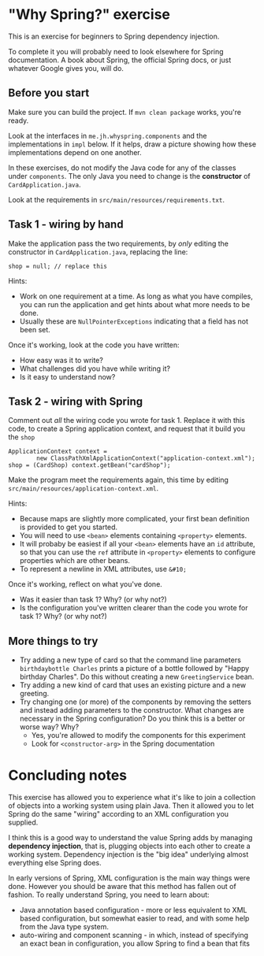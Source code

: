 "Why Spring?" exercise
======================

This is an exercise for beginners to Spring dependency injection.

To complete it you will probably need to look elsewhere for Spring
documentation. A book about Spring, the official Spring docs, or just
whatever Google gives you, will do.

Before you start
----------------
Make sure you can build the project. If `mvn clean package` works, you're
ready.

Look at the interfaces in `me.jh.whyspring.components` and the
implementations in `impl` below. If it helps, draw a picture
showing how these implementations depend on one another.

In these exercises, do not modify the Java code for any of the classes
under `components`. The only Java you need to change is the **constructor**
of `CardApplication.java`.

Look at the requirements in `src/main/resources/requirements.txt`.

Task 1 - wiring by hand
-----------------------
Make the application pass the two requirements, by *only* editing
the constructor in `CardApplication.java`, replacing the line:

    shop = null; // replace this

Hints:

 - Work on one requirement at a time. As long as what you have
   compiles, you can run the application and get hints about what
   more needs to be done.
 - Usually these are `NullPointerExceptions` indicating that a
   field has not been set.

Once it's working, look at the code you have written:

 - How easy was it to write?
 - What challenges did you have while writing it?
 - Is it easy to understand now?

Task 2 - wiring with Spring
---------------------------
Comment out *all* the wiring code you wrote for task 1. Replace it with
this code, to create a Spring application context, and request that it
build you the `shop`

    ApplicationContext context =
            new ClassPathXmlApplicationContext("application-context.xml");
    shop = (CardShop) context.getBean("cardShop");

Make the program meet the requirements again, this time by editing
`src/main/resources/application-context.xml`.

Hints:

 - Because maps are slightly more complicated, your first bean
   definition is provided to get you started.
 - You will need to use `<bean>` elements containing `<property>`
   elements.
 - It will probaby be easiest if all your `<bean>` elements have
   an `id` attribute, so that you can use the `ref` attribute
   in `<property>` elements to configure properties which are
   other beans.
 - To represent a newline in XML attributes, use `&#10;`

Once it's working, reflect on what you've done.

 - Was it easier than task 1? Why? (or why not?)
 - Is the configuration you've written clearer than the code you
   wrote for task 1?  Why? (or why not?)

More things to try
------------------

 - Try adding a new type of card so that the command line parameters
   `birthdaybottle Charles` prints a picture of a bottle followed by
   "Happy birthday Charles". Do this without creating a new `GreetingService`
    bean.
 - Try adding a new kind of card that uses an existing picture and a new
   greeting.
 - Try changing one (or more) of the components by removing the setters
   and instead adding parameters to the constructor. What changes are
   necessary in the Spring configuration? Do you think this is a better or
   worse way? Why?
      - Yes, you're allowed to modify the components for this experiment
      - Look for `<constructor-arg>` in the Spring documentation

Concluding notes
================

This exercise has allowed you to experience what it's like to join
a collection of objects into a working system using plain Java.
Then it allowed you to let Spring do the same "wiring" according to an
XML configuration you supplied.

I think this is a good way to understand the value Spring adds by managing
**dependency injection**, that is, plugging objects into each other to create
a working system. Dependency injection is the "big idea" underlying almost
everything else Spring does.

In early versions of Spring, XML configuration is the main way things were
done. However you should be aware that this method has fallen out of
fashion. To really understand Spring, you need to learn about:

 - Java annotation based configuration - more or less equivalent to XML
   based configuration, but somewhat easier to read, and with some help
   from the Java type system.
 - auto-wiring and component scanning - in which, instead of specifying
   an exact bean in configuration, you allow Spring to find a bean that
   fits
